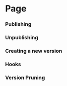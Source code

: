 # Page

### Publishing&#x20;



### Unpublishing&#x20;



### Creating a new version



### Hooks





### Version Pruning







